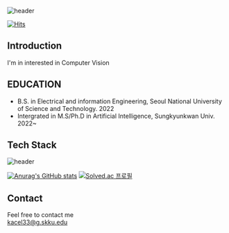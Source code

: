 ![header](https://capsule-render.vercel.app/api?type=cylinder&color=auto&height=300&section=header&text=welcome%20&fontSize=90)

[![Hits](https://hits.seeyoufarm.com/api/count/incr/badge.svg?url=https%3A%2F%2Fgithub.com%2Fkacel33%2Fkacel33&count_bg=%2379C83D&title_bg=%23555555&icon=&icon_color=%23E7E7E7&title=hits&edge_flat=false)](https://hits.seeyoufarm.com)


## Introduction  
I'm in interested in Computer Vision  


## EDUCATION  
- B.S. in Electrical and information Engineering, Seoul National University of Science and Technology. 2022  
- Intergrated in M.S/Ph.D in Artificial Intelligence, Sungkyunkwan Univ. 2022~

## Tech Stack
![header](https://img.shields.io/static/v1?label=<LABEL>&message=<MESSAGE>&color=<informational>)


[![Anurag's GitHub stats](https://github-readme-stats.vercel.app/api?username=kacel33)](https://github.com/anuraghazra/github-readme-stats)
[![Solved.ac
프로필](http://mazassumnida.wtf/api/generate_badge?boj={handle})](https://solved.ac/{handle})

## Contact  
Feel free to contact me  
kacel33@g.skku.edu
